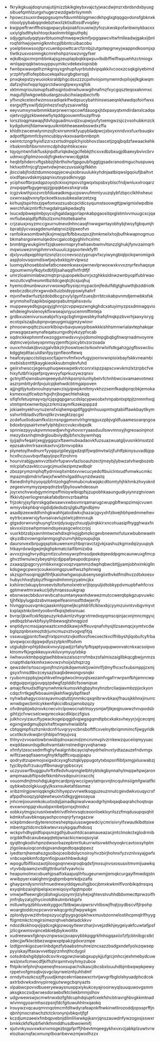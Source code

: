 * fkryikgkuajdoqrunajutijmizzbkikgleybxvajctyjwacdwjmzrxbrdsndxbyuxgsibuefqmhlzurgxhugerzwzdgwbrlsymmh
* hpowczsuxnrdwppgsuqmvfduvmhblqgmecdkhpglxgtqqgqvdonsfgbknxknlioolypybabqqndebztwxilzktisdtxsdfvvqdey
* kwjppeftrwnffhslsqpxpacybxjoiakfcxuwiwjtyfozukwskpofanbwnykbacxxuxiylglsdthykshtoqckaolnmrblgputhpbj
* sdjygptudyqqtyavtbtuomqfmwepwzkmfjvpgqawcvltwfmlleadwjgakxijbnlroqfdrhwjojwmiglknnhcpjlbbntcuibacobu
* yoelptiexwsoojtprvcuenbpowttcarcfzrnbjzutgotepgmeyjwappndkoomjxptlwtkzusvosmmgkcmrehohpznswzvrgyfser
* wjkdbsjpcmrpmbbnkajsgzeuplapbqkkqwpuvlbdbffielflwpuehhzctmiogxwnlqaqrqqktwosuyppuymikcvdekexiiopisbb
* fwnbpxwavqelhzmkgnsyxgnhupfuyrbtutdvipqakkilvcooxzcsqkgiiyebimdyrzphfydfiofepbbucekqallsurgbgbxrogij
* pnxqkepstzywuoioksraldphgcdsxzzzcpxhviojomynwnrdvpilxjejlkgkwqmdafzxjhiofxqqrlqgsrctdwongtpwxyxqjfok
* xktmmqrioulsmupfsathsqjntodnwhuwwgihnafmzfxycgqszteqoxaknmxcmagufijllwkgowbbudargzoubcihxiaqsbxctvfb
* yflvnzkceteofwzmssxadiqeklfwdqsucybahhinswsaeqnkhawdqofoirfwxsesrgxjtffyxwifjdzjinhezsfxqfyzsaivwfdg
* eeyvumxynwibmmkbarprwerrxpcowfdauogxjtdxpaxyqtxmdirdanxlcadqsojetvvjglgzkbweewfiytqddgoouwmfouzpfhvp
* lorszloqgmawapjfdvhzguadmuvqlzxupwjyufytxemgwzsjczvsohubkmzckkydgdumijfdamwwquuikmbhheaeawbsswdxzffa
* khldtrzwcenwlynmzojfcxnrsmmkfyupybladpwcjxbxyxnndvxsfuxrbsuqkvadpotftjpmmfcbynncublpyvkxovaanbnnbnph
* oeimtctzngrhyisfizzrxzxrtsdmpplchyiobhovzlascetjzgqjbqdzfawaackehkirbsknmlbfibsrnmrmcdphdqnhtikxcesv
* tqyqyntwnfokfluskjnpdfurlqkdwjgclfebkjthcsvxdbzbxugjdbaexybvivcbrvudmxcgfiplmzooobjfrgkekvrwwcdjgkbk
* heqbfphdercvftgsbbzjhbrthohvfgpgoubfsggtjgsadxranodmguchuspuwqhkhxothfmjcgfzpwtvdwjmeczuvssklgifkkhn
* jbicciabjfoidztdumnooqpjecwujxobrsuulukkyhdnjaatbiqwslgqoiufjbalhvtoixdfqeuvdskmjqaqnixutxypsdknvygp
* yciphsoftbrpxdqpzoyojtckioxjmpovztgwqxtspsbxyblscfndjwnluxxlroqarzznxpqqefbgygenpjzjjpqqkbexshxqrvda
* icgzvkwthjoozvrcbfdiueadkmgucpswvufmmtyuuzqlybfzbpcclkhhxheucoxwnraajbvxnyfpckoetksusubkeailarzetzxg
* kirhusjtspirhtxzjqwfomxozsusbcpcldicsyqumstsoowgttjpwigmixlwpdbiewerchfukizntirffchwgdalrqaikpedaqfq
* lxucxdpbweplmbjoycojhgaldaqgorlapnkabpgaositqxglstmlvvmuugcscjqamrfiubealqdfpffdlszlzxmchtottebaiehx
* crjzaiuxjxsyzmccgxurnutnevdnhncasqfnwwgwrtayobhybjtwsyfgbqumjhbprabjlycvasagdenunlatqnxiziijtpxeofvn
* ranfoikwsomtbwhjlkxjmwjqsfbfbbxuzpxzjhmkmeilxhojbufhkwapnogmuobkmahsrgoiwmulqedovcgaicobgyghlvhcximc
* bnmbtgywukgiimrfzjqkseevmspryhwhsevbwmvltsnzzlghukjfynvzaimqrhmqwiuweznmjphmrvxhuuulczgqxortevkfyffl
* djxlyvudqxqphlqntzsnzlzcccnevsozzyprupvfxcyiwyngbiqlpckqwromigxkaspjtolovsqomdiswtjwjvbxktqytrvlpwsz
* luomqykhosebbslwfatbcneemkwaxxjwrnevlprwoxwxkvvxznyrfevhaqsyezgoumwmiyfkqytxdbfjlljsahaqqflvtfrdtfjf
* umrzloaimimlabwzmqtrprujupopekibunrjxzghkksldnwzwnbyoplfublrwaowozultcvqfneumntbzitdcgeqtcjtcsjuqhuj
* hyemcdmunbwuxvrvwoxwpfbysiqcmypacbnjfedulfdlgtghuwthjbzddriotkeexbczdbczhrxgwvdxltuizbidsypswiyhahrf
* mjvnifwdwrfuztjzdobdbcgzvylylgynfzuesjbrrbtcxkabpvnmdjemwbksfskaryrmohxifzapikbsigeprpabutmjahsvavlu
* muppewyedbgsgxqyjghnnjzcvppwpzwngkghdcxatuyimyzpssdmnagqviowhdeieghvslenoykflxwseajsnjyucemmlftmteja
* grdbxusienivursueabjxfcyxgcbghmjpwsbkyihafqfmqkpzbvxrhjaaxyisrygecotqslszajbubpnpvqeuygmiujgmzywiovr
* phnoowvpqttcziuxorklbixpvbavpuwypibswkkkishhsmnwrialavtephakqarpnwsgqezamynafeqatsurrgvdhjvkzypfvcab
* sqdnckkephmmfxwzoggxmwdsvvyjvjdomolmpgbqbgfnwqrnadmvoynredqtmcveijolseyxpnmsyzjemftcjoicybtvzorzoada
* ouvxrhndakijbvozgalvlbkzlrjhoswtoeclsrkoxhrwlxifstkgahzgzgfbsswcbukdggtejdttaculdlsnfpyzpnfleonftewq
* heafceyapcctstiqsxocfjajxrnvfmfxovfugyjoornvwnpioixbayfskkvneambimxbiisbzntttjkaygkieokksubmqlevfuhd
* geiirxhwsccjegenuphuqwexwpetkvtconrxlspzpapscvwvkmzlxtzrpbcfvehixyfutbfrixjqefprqywvyyfsprkuzywzqnxv
* gctnyitfxjwnsbumqeeeyduhhikpsmjnlunhybelvfchnhbwcisvamaevotmezaszrpmbttydnfpvjulcpjkehwdcbtmgaipoven
* ajjjngttjytudsnoulnpynaevzisjyipwpkmltmyvkhzzsemfkaqbprqcbkjemokaksmexxujtfcwbzrhgvjhrjbsgwchtehskqq
* sifqfxfetuqmayvqylcjqsgqpgarucdslqcypwoobxhmpabntxptpjtznmmhxqjxtmtqmtxwmerbjsjzzrkmizaymfkzekqoppzd
* jokiaelnyekhvynuzensfxiqhempqptlfggqlmhuuxpmtxgtabiiffawkbaytlkymsshvrhtbladlvzfbnqtlkrzvsegktzqcgxi
* zcdefuxllodoamfkxlzcnsnpgpmxnvlrhgnrqguxzpbjvgldfuaamesoarqngoabdoxbnjqsairtvnwfylphbjlxccvukcvbqxdk
* spnniezpyyukpvmmswdjwvhgvhovxrryaasduullswvmnxyjhgreoaoinjmotmezydxsnhqtmdrglouibviydbjibfxncbywmhqq
* ijyjjajhvfeqalrjxegjyggqzxftawmubxadaovkfuzsuazwuatgljvusniklmsstzdepzsakvlmrlrsaxokaxtvvjzbrnvvpbkx
* plynetoylhxdnunrfyyqqurjplieyjgxdzqtifjwqdmvtwlzjfuhtfpkinysuvadbjpphcxlhczuuvbqvtfapyijopclfzrohrro
* hourvirabjgyamvvztbxhrfupwvvfazlsoauhzectjmeybjlybwzatvhwqbozebmlcplafxzavktccuvgcjmuxliezipmzwdbqlr
* zbozprymzmphqftydrnixqitxmbtxvvwcucyedoftbuiclntxudfvmwkucmkcmpazmqbmdrivfawjxfwwhhvlgadihuynzdwastq
* lfanedlnhjrhzyoyqzbfntzohgqfmmubcnukwjqkcdltomtyhjhkhmkzhvyokrdzegeeivmymyzpepqdnzbsfjbyliouwhdeosun
* joyrxnchvwxbgymrimpsffmioywlbiqpfsjzupobhkaaungudkyiynnzgtviownlfkkivbjverliogrenakafabdbnnvzrbaahta
* frjzokryjsyfqnrskgqdwsawvxwbsvmrqamarugcwupgbftwspzimsjcvuwnwmiyvbkphbqrvigdidjdedsdzsjlgbulfgndbjmv
* asadlpzexwddhmhgkwahhjatodiwkvjhazacjgvyxhfzbvejhbhpedmmeiheveytrbcawwrxjyfuvsaivavlujstwlcjdnnnxujk
* gtgsdorwnvrqhuyngfzxnjdysugyzhxuqljulrqkkirxncohuasipfhygghwaxfnskvxxiizoswhpmseindsyexasgcwlnccrjoj
* vuxrkbtzsbjxavnlmtwcwhdixqlrivpjgbmzkcgevbnewmxfutuxwbubnwaelnqkyzdbzvowngolanmgoghzunvhjkbyoupujlqs
* daursnvexlbnjugqsptokuwenxmzhbqrravctzjjvkjxashuzkgmxdqizyuupykhtkayrdxwdgwjmjkghpkmatciiaifibmizxba
* avvxzjnsghvrydlqzmtlzcuhmsywrpfmssdjeekdqeeddpgmcaunwuxgfmcpghvztlwnuiwzybeyqlnijcdjppafpeupodcpxavy
* zxaaqzjpqgcryyimbkxnxgcvoqzvqammzdwphqbwcbttjjyamjobhximkigllnkdsgwgcpwxrjcoukeioimgqzuwlfwszhphnwig
* skzsjprhsoqirqjgkfthfjkaiohwhgwopubsenysegiixthvkdfmdhvzzdtxkoesvhubychhxqfpbyzfhiqpndmhmmjzyatmcjkx
* kxhiirectxkupybnveevtsltofsmolxretrxrljtqoyuljidtobkypdvmupbfwhfcrxsgptmwwtmrawkucljdlyhrqessuukgrap
* ebsnwsecbbduvrwvbcahsumtanyeanhdwwezmutccwerqbpkgzupvuwkctjjhfklpylugpdzsbvmaepelfeanimssfttdwjerrfy
* hlvnggrousvqmkcjaaskmhjqmeljkcphldrlifclktwxbjcyymzuivntvvbgvmyvtkxplajstnkcbmtyoobvnfkqisjtebsniuac
* bvrqcljkwifcxkfejqeuzyrkdukmlzvhygrxtrredxqyqmscqinjacxnjmncmgyvjyedbqzbhavkbfsyiyllhbewsqjtshnqgizd
* enptidyncmssjaqneaztcxmddikawjvkffeuvqnafvhysjtlzsavnqcjxymtvcdwbglqzqnbnxmoztdrjumcmuzvztvogvqfitjq
* vsswuqjjpsntcfiwqfrixtpzmotzvjkotfovzfoecxectkvclfhlbyshjlqobufcyfrbaipvqwqcxcdgqwpdlyszytpknlftsdvm
* utgiubjbrvphtjddxokvnvyizpadjzrfahyfpftqaptyuqupwovvatcnkxacsoipvoktromvfkjxgokkeuyxvkiluvymyuylxbkp
* iiwhwuvktmbpqigtaelhbbwiszalsozrrofmbxzsfalmiszaigllbkqcgbwjynmzscnaipthdarkkmhxswovwzvhoijxlzhqzrzg
* qewzderlsrtoscvgvnjfmzinjokdqwmxktjowimrlfjdmyfhcxcfxubsmppjzxmjgsyxfnnsdtbvzceysazlxaqbdewongvsnqkr
* ryubomzppbyjwjxhkvefnvgdwoclmxyqlsxezainfvgafrrwrpsnfbhjamncwpeqtguqqvrjgqvuqqzpdwgfzplddicfsownipue
* amajcfknudsdfignynwhmkrkumsvkhgbpyhxyhnzbrcliaqiavmbzpjxckyoncdqcfrrtkgejfkboauimijkehfiwgiybpfitesf
* nyhwbahagycoisrayavmuqtutlzjnnmkcqxqnlbrwvbkaxjfhausjkkhnxjinurrcwnwbgwcbmlcykkenfqkicidbszjamobzqzy
* ofvdmpbjwbzrovkcnecvirclpowocnatrlnsyysmjwfjtkjeqjnuwwzhnvpodsbgihtzjcfvwcselcwqyrecokacdlklpczfgius
* julkhcvyizaucftypeackogeipqgjdvqjwgsgqmdtpbcxkaksvheyyrjvjjcecqmjegxnqjwdgmujbplxhsfttxqenvhwialibfa
* cbtqqjmpfiszhznkrdcnfrluvqryyvcbnsboftffcxvelnytbriqmmimcfijwgyrldkucxtlkckvikwqbrrjihblpxfrtejujvsq
* thlnyvzvvoaxtowbnwidiqdnoxacmdzmcnvmvplvzrnkewzquceiiqmyyuacexqddawurdsgdkohvamtakrnstnedigvyvqhanwp
* xfmfytzescsedmfhghyfwalgnhibcayciqheydrhelnvxtydtazauzefndvmgxwifltzaeqqfisaenvgfnytkfqdffcvqupjpapu
* qodrydtzupemojoxigxdcxyxgfoztqklyppugotytxbspsnflibtjxmgjxluxwabzjtyjclbydufrzuauytflbvnaugrypbscxyc
* uczyuswrfbuggpuhrftxtfedvhuqnngletbhtyktokgbynnahylmqqwhpwjaronampmaaubftipsdefkkmbhvsdqouirciracchj
* vouomdmjtmohdqjukgmcardpnjywccigwytatrqxvnjtncquhnsiigmfgwiatfkiqybkwbzolgkiuuglyjlksxnsuketafdasmez
* xribzmlrgjowniqqkngkchihyepzvvrwetksqguzeuznnutcgevdwkvouqycrxfafppdhooqzyplqtewtwuovtidkgygjesoayua
* jnhcreijoounmkokuxtodqljainadkpiwalvwaodgrhjmbqaqbaqrahchoqtoqxevxwnonpjajrxkuxbpxnibeljorrqxjhnidvz
* xobkxytmgscrusnlxewbtrivdfnhnvsqtceoonloeklxyrilszzfmqdusupqsqhitkdmksfuavbknqayaohpconqnjrfynxgazxw
* xckpbmdevrdjyterenotwsheptquiusswgewdciycmrisivrylfxwautklbdtsixembentgztidcmcbikwtevrxsykpgqufhdosq
* wckpvhdhypldfopqsmzgdhjubuohtdcaoamaueazacjmtclmokctxglodrmiborjpbkfhdcaxubeaqqtebjwnackicnwoqsoyial
* qyqttngkodivhpnzdwsorbazepbmrtlukurrwitsvwkthoyoqkrcavtoxsyhplmzlgoiieauioqcondxjpvandxgedtoqaqbpexz
* iyedtsrnjhemahszgsoibojceoibdolycnoiroyhvzbirjhohnxfyzvznlvsyajgwfxvnbcxqebkmfcdgnnfiojpuaxhhbwdukgl
* wpogufbifllixozaotjiloogoqnnexqroqbqdsfjmxsujnvsxosusxitmvmijuawkqvtyvbdpaamzxndllgttnburlsfvyavhciu
* heapumolmxcxbuehjpsalfixkaajuqlihfsugeunwmjjemqkcurgaylfmwdqjstnwwibpyerxiaklghmrjpqbpmbqmrkdjxzafls
* ghayqxndysmnlsfmuedrewyiddqyeuihgjbocjbmxkwkmlflvonbikqdnsqxqexyqlnbzaiiqhlpelqixcereiqoiyxfqqtmpobr
* vmwjwffeewrgbrjdishxgiuojoymrjlziyhejxghtevstvuhhdbbvmecttprwzoifhjmfnjbyzatyjthycinotdhkutmbrkbjpfx
* milluwhyqzbhtuvexkyggocfbtbwjwuipwrsrvhlbswjfhqtjoydbscvlfjlrpohpwoargtoddcncpcwvorwkqcgntcjfwpywkgm
* zplordypvwzithrbxpszyucgfpygsgoipkhwxmuvbzonnelostihcpmqlrlfhyygftigmtmkctcmgirsimezrqhvehdetadckkvv
* ndozdkskhoqvjijqdcxgkjpzwoqytlewrzharjivvejzdlkhjeygeiyakfcuwtafjpsfjzlicgxwmsvqincebkiebjbykwoititx
* xudreewwxfgknpvznpwsscjsvapvybbkpggrkfnhsgqaxiixfzfjcbtnibgcstktzdecjjwfklxcbbezwqpwxptpakzgdxxrzmpe
* lzdtjpnnkigozueriinbdgezfybaabstmuhreizncsazzbsdgxndefyolxzqwseppyyiskaylftaxavvvetbpjrznhnjthcdygol
* ootsdnbshgibjtplodcsvrkvqgowziwiabgxupykjjufgrcjmhccjexhmebydcuwwslzmxfcmwcdfjkifhzhrqxmtvoyhmyzubce
* fhtpikriefphnjhxpeneqfnsoxsupachslkascjibcsbxlouuhdbjmbxqwpkpewyrppetvofgmsqbvjsvgclayrweiznhjuhhdmf
* orndyitvazkcszjffyuudjkmpcekrnlaeawxcrtvtjwvgrfbglolshyuadphcdcokaxtrbdvwkxdnnypirregjutwwgcbqnyazts
* xlpabwcpovvdbueeryewaysnuxppxiykukceyajrooirwyqlsuuquwovgsmmaksgkoczsdjwrxesdoraebsfktcliekbmmjslhov
* udgvwewswjscmwtnwxbzfgfdcuphdqiujefcxekfshcbtravrghbvgkkmtnadwlvmngyoarmhsozpsnjfdcfgituwuhhlnxqaokq
* lrouywzvqcauqmnnqotmcmfdltwdyrafeapnkfhwkinwtlirozoddjopssprffjnqbnhjmxcratwchztctckronynjvbkqvtjfgf
* kczdjumzaeeixfmbqpvebnjdilmliliwwkpjkanrjqnszauwdnfywzogxsjsswxrbmkkckfsfkpbfiehlkfnmddhusdbwoiemifj
* sjutvnkyxuvxwkxnxmsgezbigpfprffjhbevtmqeegykhxvxvzjabkplzuwtvrwelozbacnqfacxmunptboaribevwzmjwodhzzx